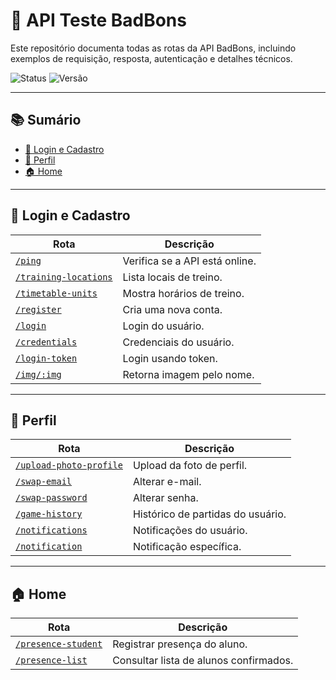 # 🚀 API Teste BadBons

Este repositório documenta todas as rotas da API BadBons, incluindo exemplos de requisição, resposta, autenticação e detalhes técnicos.

![Status](https://img.shields.io/badge/status-em%20desenvolvimento-yellow)
![Versão](https://img.shields.io/badge/versão-1.0.0-blue)

---

## 📚 Sumário
- [🔐 Login e Cadastro](#-login-e-cadastro)
- [👤 Perfil](#-perfil)
- [🏠 Home](#-home)

---

## 🔐 Login e Cadastro
| Rota                                          | Descrição                                      |
|-----------------------------------------------|------------------------------------------------|
| [`/ping`](sections/wellcome#ping)             | Verifica se a API está online.                 |
| [`/training-locations`](sections/wellcome#training-locations) | Lista locais de treino.        |
| [`/timetable-units`](sections/wellcome#timetable-units) | Mostra horários de treino.           |
| [`/register`](sections/wellcome#register)     | Cria uma nova conta.                           |
| [`/login`](sections/wellcome#login)           | Login do usuário.                              |
| [`/credentials`](sections/wellcome#credentials) | Credenciais do usuário.                      |
| [`/login-token`](sections/wellcome#login-token) | Login usando token.                          |
| [`/img/:img`](sections/wellcome#img)          | Retorna imagem pelo nome.                      |

---

## 👤 Perfil
| Rota                                          | Descrição                                      |
|-----------------------------------------------|------------------------------------------------|
| [`/upload-photo-profile`](sections/profile#upload-photo-profile) | Upload da foto de perfil.   |
| [`/swap-email`](sections/profile#swap-email)  | Alterar e-mail.                                |
| [`/swap-password`](sections/profile#swap-password) | Alterar senha.                            |
| [`/game-history`](sections/profile#game-history) | Histórico de partidas do usuário.           |
| [`/notifications`](sections/profile#notifications) | Notificações do usuário.                  |
| [`/notification`](sections/profile#notification) | Notificação específica.                     |

---

## 🏠 Home
| Rota                                           | Descrição                                      |
|------------------------------------------------|------------------------------------------------|
| [`/presence-student`](sections/home#presence-student) | Registrar presença do aluno.            |
| [`/presence-list`](sections/home#presence-list) | Consultar lista de alunos confirmados.        |